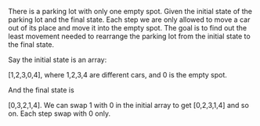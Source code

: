 There is a parking lot with only one empty spot. Given the initial state
of the parking lot and the final state. Each step we are only allowed to
move a car
out of its place and move it into the empty spot.
The goal is to find out the least movement needed to rearrange
the parking lot from the initial state to the final state.

Say the initial state is an array:

[1,2,3,0,4],
where 1,2,3,4 are different cars, and 0 is the empty spot.

And the final state is

[0,3,2,1,4].
We can swap 1 with 0 in the initial array to get [0,2,3,1,4] and so on.
Each step swap with 0 only.